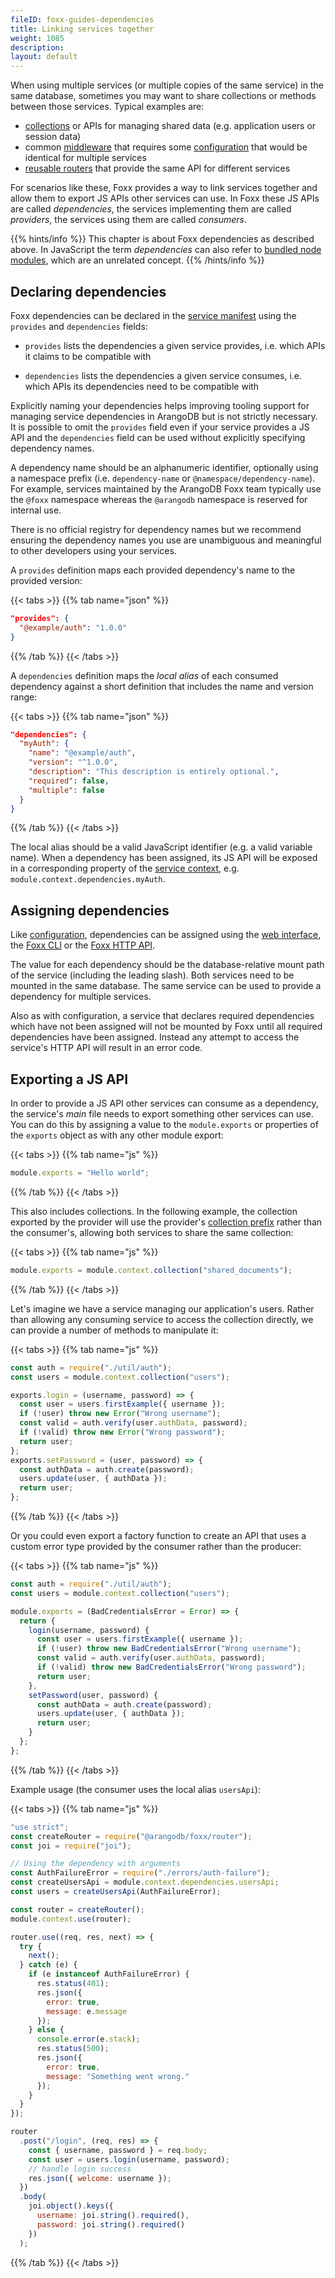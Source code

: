 ```yaml
---
fileID: foxx-guides-dependencies
title: Linking services together
weight: 1085
description: 
layout: default
---
```

When using multiple services (or multiple copies of the same service) in the
same database, sometimes you may want to share collections or methods between
those services. Typical examples are:

- [collections](foxx-guides-collections) or APIs for managing shared data
  (e.g. application users or session data)
- common [middleware](../reference/routers/foxx-reference-routers-middleware) that requires some
  [configuration](../reference/foxx-reference-configuration) that would be identical
  for multiple services
- [reusable routers](foxx-guides-routing) that provide the same API
  for different services

For scenarios like these, Foxx provides a way to link services together and
allow them to export JS APIs other services can use.
In Foxx these JS APIs are called _dependencies_,
the services implementing them are called _providers_,
the services using them are called _consumers_.

{{% hints/info %}}
This chapter is about Foxx dependencies as described above. In JavaScript the
term _dependencies_ can also refer to
[bundled node modules](foxx-guides-bundled-node-modules), which are an unrelated concept.
{{% /hints/info %}}


## Declaring dependencies

Foxx dependencies can be declared in the
[service manifest](../reference/foxx-reference-manifest)
using the `provides` and `dependencies` fields:

- `provides` lists the dependencies a given service provides,
  i.e. which APIs it claims to be compatible with

- `dependencies` lists the dependencies a given service consumes,
  i.e. which APIs its dependencies need to be compatible with

Explicitly naming your dependencies helps improving tooling support for
managing service dependencies in ArangoDB but is not strictly necessary.
It is possible to omit the `provides` field even if your service provides a
JS API and the `dependencies` field can be used without explicitly specifying
dependency names.

A dependency name should be an alphanumeric identifier, optionally using a
namespace prefix (i.e. `dependency-name` or `@namespace/dependency-name`).
For example, services maintained by the ArangoDB Foxx team typically use
the `@foxx` namespace whereas the `@arangodb` namespace
is reserved for internal use.

There is no official registry for dependency names but we recommend ensuring
the dependency names you use are unambiguous and meaningful
to other developers using your services.

A `provides` definition maps each provided dependency's name
to the provided version:

{{< tabs >}}
{{% tab name="json" %}}
```json
"provides": {
  "@example/auth": "1.0.0"
}
```
{{% /tab %}}
{{< /tabs >}}

A `dependencies` definition maps the _local alias_ of each consumed dependency
against a short definition that includes the name and version range:

{{< tabs >}}
{{% tab name="json" %}}
```json
"dependencies": {
  "myAuth": {
    "name": "@example/auth",
    "version": "^1.0.0",
    "description": "This description is entirely optional.",
    "required": false,
    "multiple": false
  }
}
```
{{% /tab %}}
{{< /tabs >}}

The local alias should be a valid JavaScript identifier
(e.g. a valid variable name). When a dependency has been assigned,
its JS API will be exposed in a corresponding property of the
[service context](../reference/foxx-reference-context),
e.g. `module.context.dependencies.myAuth`.

## Assigning dependencies

Like [configuration](../reference/foxx-reference-configuration),
dependencies can be assigned using
the [web interface](../../programs-tools/web-interface/programs-web-interface-services),
the [Foxx CLI](../../programs-tools/foxx-cli/) or
the [Foxx HTTP API](../../http/foxx-services/foxx-configuration).

The value for each dependency should be the database-relative mount path of
the service (including the leading slash). Both services need to be mounted in
the same database. The same service can be used to provide a dependency
for multiple services.

Also as with configuration, a service that declares required dependencies which
have not been assigned will not be mounted by Foxx until all required
dependencies have been assigned. Instead any attempt to access the service's
HTTP API will result in an error code.

## Exporting a JS API

In order to provide a JS API other services can consume as a dependency,
the service's _main_ file needs to export something other services can use.
You can do this by assigning a value to the `module.exports` or properties
of the `exports` object as with any other module export:

{{< tabs >}}
{{% tab name="js" %}}
```js
module.exports = "Hello world";
```
{{% /tab %}}
{{< /tabs >}}

This also includes collections. In the following example, the collection
exported by the provider will use the provider's
[collection prefix](foxx-guides-collections) rather than the consumer's,
allowing both services to share the same collection:

{{< tabs >}}
{{% tab name="js" %}}
```js
module.exports = module.context.collection("shared_documents");
```
{{% /tab %}}
{{< /tabs >}}

Let's imagine we have a service managing our application's users.
Rather than allowing any consuming service to access the collection directly,
we can provide a number of methods to manipulate it:

{{< tabs >}}
{{% tab name="js" %}}
```js
const auth = require("./util/auth");
const users = module.context.collection("users");

exports.login = (username, password) => {
  const user = users.firstExample({ username });
  if (!user) throw new Error("Wrong username");
  const valid = auth.verify(user.authData, password);
  if (!valid) throw new Error("Wrong password");
  return user;
};
exports.setPassword = (user, password) => {
  const authData = auth.create(password);
  users.update(user, { authData });
  return user;
};
```
{{% /tab %}}
{{< /tabs >}}

Or you could even export a factory function to create an API that uses a
custom error type provided by the consumer rather than the producer:

{{< tabs >}}
{{% tab name="js" %}}
```js
const auth = require("./util/auth");
const users = module.context.collection("users");

module.exports = (BadCredentialsError = Error) => {
  return {
    login(username, password) {
      const user = users.firstExample({ username });
      if (!user) throw new BadCredentialsError("Wrong username");
      const valid = auth.verify(user.authData, password);
      if (!valid) throw new BadCredentialsError("Wrong password");
      return user;
    },
    setPassword(user, password) {
      const authData = auth.create(password);
      users.update(user, { authData });
      return user;
    }
  };
};
```
{{% /tab %}}
{{< /tabs >}}

Example usage (the consumer uses the local alias `usersApi`):

{{< tabs >}}
{{% tab name="js" %}}
```js
"use strict";
const createRouter = require("@arangodb/foxx/router");
const joi = require("joi");

// Using the dependency with arguments
const AuthFailureError = require("./errors/auth-failure");
const createUsersApi = module.context.dependencies.usersApi;
const users = createUsersApi(AuthFailureError);

const router = createRouter();
module.context.use(router);

router.use((req, res, next) => {
  try {
    next();
  } catch (e) {
    if (e instanceof AuthFailureError) {
      res.status(401);
      res.json({
        error: true,
        message: e.message
      });
    } else {
      console.error(e.stack);
      res.status(500);
      res.json({
        error: true,
        message: "Something went wrong."
      });
    }
  }
});

router
  .post("/login", (req, res) => {
    const { username, password } = req.body;
    const user = users.login(username, password);
    // handle login success
    res.json({ welcome: username });
  })
  .body(
    joi.object().keys({
      username: joi.string().required(),
      password: joi.string().required()
    })
  );
```
{{% /tab %}}
{{< /tabs >}}
